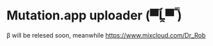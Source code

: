 # Mutation.app uploader (▀̿Ĺ̯▀̿ ̿)
β will be relesed soon, meanwhile
https://www.mixcloud.com/Dr_Rob
